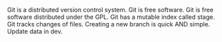 Git is a distributed  version control system.
Git is free software.
Git is free software distributed under the GPL.
Git has a mutable index called stage.
Git tracks changes of files.
Creating a new branch is quick AND simple.
Update data in dev.
